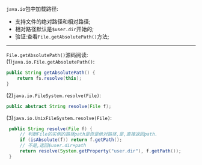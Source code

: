 `java.io`包中加载路径:  
- 支持文件的绝对路径和相对路径;  
- 相对路径默认是`$user.dir`开始的;  
- 验证:查看`File.getAbsolutePath()`方法;  

---

`File.getAbsolutePath()`源码阅读:  
(1)`java.io.File.getAbsolutePath()`:  
```java
public String getAbsolutePath() {
    return fs.resolve(this);
}
```  
(2)`java.io.FileSystem.resolve(File)`:  
```java
public abstract String resolve(File f);
```  
(3)`java.io.UnixFileSystem.resolve(File)`:  
```java
 public String resolve(File f) {
     // 判断File的实例的路径path是否是绝对路径,是,直接返回path.
     if (isAbsolute(f)) return f.getPath();
     // 不是,返回$user.dir+path
     return resolve(System.getProperty("user.dir"), f.getPath());
 }
```  

